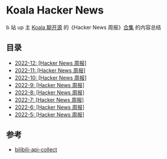 # Koala Hacker News
 b 站 up 主 [Koala 聊开源](https://space.bilibili.com/489667127) 的《Hacker News 周报》[合集](https://space.bilibili.com/489667127/channel/collectiondetail?sid=249279) 的内容总结

## 目录

- [2022-12: [Hacker News 周报]](..\Hacker-News\2022-12-Hacker-News.md)
- [2022-11: [Hacker News 周报]](..\Hacker-News\2022-11-Hacker-News.md)
- [2022-10: [Hacker News 周报]](..\Hacker-News\2022-10-Hacker-News.md)
- [2022-9: [Hacker News 周报]](../Hacker-News/2022-9-Hacker-News.md)
- [2022-8: [Hacker News 周报]](..\Hacker-News\2022-8-Hacker-News.md)
- [2022-7: [Hacker News 周报]](..\Hacker-News\2022-7-Hacker-News.md)
- [2022-6: [Hacker News 周报]](..\Hacker-News\2022-6-Hacker-News.md)
- [2022-5: [Hacker News 周报]](..\Hacker-News\2022-5-Hacker-News.md)

## 参考

 - [bilibili-api-collect](https://github.com/SocialSisterYi/bilibili-API-collect)